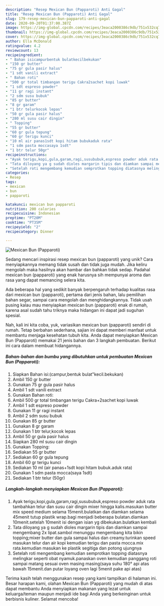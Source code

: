 ```yaml
---
description: "Resep Mexican Bun (Papparoti) Anti Gagal"
title: "Resep Mexican Bun (Papparoti) Anti Gagal"
slug: 179-resep-mexican-bun-papparoti-anti-gagal
date: 2020-09-20T01:37:00.387Z
image: https://img-global.cpcdn.com/recipes/3eaca2000386c9db/751x532cq70/mexican-bun-papparoti-foto-resep-utama.jpg
thumbnail: https://img-global.cpcdn.com/recipes/3eaca2000386c9db/751x532cq70/mexican-bun-papparoti-foto-resep-utama.jpg
cover: https://img-global.cpcdn.com/recipes/3eaca2000386c9db/751x532cq70/mexican-bun-papparoti-foto-resep-utama.jpg
author: Ella McDonald
ratingvalue: 4.2
reviewcount: 13
recipeingredient:
- " Bahan isicampurbentuk bulatkecilbekukan"
- "150 gr butter"
- "75 gr gula pasir halus"
- "1 sdt vanili extract"
- " Bahan roti"
- "500 gr total timbangan terigu Cakra2sachet kopi luwak"
- "1 sdt espreso powder"
- "11 gr ragi instant"
- "2 sdm susu bubuk"
- "85 gr butter"
- "8 gr garam"
- "1 btr telurkocok lepas"
- "50 gr gula pasir halus"
- "280 ml susu cair dingin"
- " Topping"
- "55 gr butter"
- "60 gr gula tepung"
- "60 gr terigu kunci"
- "10 ml air panas1sdt kopi hitam bubukaduk rata"
- "1 sdm pasta moccasaya 1sdt"
- "1 btr telur 50gr"
recipeinstructions:
- "Ayak terigu,kopi,gula,garam,ragi,susububuk,espreso powder aduk rata tambahkan telur dan susu cair dingin mixer hingga kalis.masukan butter mix speed medium selama 15menit.bulatkan dan diamkan selama 45menit tutup plastik wrap.bagi menjadi beberapa bulatan.diamkan 10menit.setelah 10menit isi dengan isian yg dibekukan.bulatkan kembali"
- "Tata diloyang ya g sudah dioles margarin tipis dan diamkan sampai mengembang 2x lipat.sambol menunggu mengembang kita bikin topping;mixer butter dan gula sampai halus dan creamy.turinkan speed masukan telur dan air kopi kemudian terigu dan pasta mocca.mix rata.kemudian masukan ke plastik segitiga dan potong ujungnya"
- "Setelah roti mengembang kemudian semprotkan topping diatasnya melingkar seperti obat nyamuk.panaskan oven kemudian panggang roti sampai matang sesuai oven masing masing(saya suhu 180° api atas bawah 15menit.dan putar loyang oven lagi 5menit pake api atas)"
categories:
- Resep
tags:
- mexican
- bun
- papparoti

katakunci: mexican bun papparoti 
nutrition: 200 calories
recipecuisine: Indonesian
preptime: "PT20M"
cooktime: "PT35M"
recipeyield: "2"
recipecategory: Dinner

---
```



![Mexican Bun (Papparoti)](https://img-global.cpcdn.com/recipes/3eaca2000386c9db/751x532cq70/mexican-bun-papparoti-foto-resep-utama.jpg)

Sedang mencari inspirasi resep mexican bun (papparoti) yang unik? Cara menyiapkannya memang tidak susah dan tidak juga mudah. Jika keliru mengolah maka hasilnya akan hambar dan bahkan tidak sedap. Padahal mexican bun (papparoti) yang enak harusnya sih mempunyai aroma dan rasa yang dapat memancing selera kita.

Ada beberapa hal yang sedikit banyak berpengaruh terhadap kualitas rasa dari mexican bun (papparoti), pertama dari jenis bahan, lalu pemilihan bahan segar, sampai cara mengolah dan menghidangkannya. Tidak usah pusing kalau mau menyiapkan mexican bun (papparoti) enak di rumah, karena asal sudah tahu triknya maka hidangan ini dapat jadi suguhan spesial.




Nah, kali ini kita coba, yuk, variasikan mexican bun (papparoti) sendiri di rumah. Tetap berbahan sederhana, sajian ini dapat memberi manfaat untuk membantu menjaga kesehatan tubuh kita. Anda dapat menyiapkan Mexican Bun (Papparoti) memakai 21 jenis bahan dan 3 langkah pembuatan. Berikut ini cara dalam membuat hidangannya.

<!--inarticleads1-->

##### Bahan-bahan dan bumbu yang dibutuhkan untuk pembuatan Mexican Bun (Papparoti):

1. Siapkan  Bahan isi:(campur,bentuk bulat&#34;kecil.bekukan)
1. Ambil 150 gr butter
1. Gunakan 75 gr gula pasir halus
1. Ambil 1 sdt vanili extract
1. Gunakan  Bahan roti:
1. Ambil 500 gr total timbangan terigu Cakra+2sachet kopi luwak
1. Ambil 1 sdt espreso powder
1. Gunakan 11 gr ragi instant
1. Ambil 2 sdm susu bubuk
1. Gunakan 85 gr butter
1. Gunakan 8 gr garam
1. Gunakan 1 btr telur,kocok lepas
1. Ambil 50 gr gula pasir halus
1. Siapkan 280 ml susu cair dingin
1. Gunakan  Topping:
1. Sediakan 55 gr butter
1. Sediakan 60 gr gula tepung
1. Ambil 60 gr terigu kunci
1. Sediakan 10 ml (air panas+1sdt kopi hitam bubuk.aduk rata)
1. Gunakan 1 sdm pasta mocca(saya 1sdt)
1. Sediakan 1 btr telur (50gr)




<!--inarticleads2-->

##### Langkah-langkah menyiapkan Mexican Bun (Papparoti):

1. Ayak terigu,kopi,gula,garam,ragi,susububuk,espreso powder aduk rata tambahkan telur dan susu cair dingin mixer hingga kalis.masukan butter mix speed medium selama 15menit.bulatkan dan diamkan selama 45menit tutup plastik wrap.bagi menjadi beberapa bulatan.diamkan 10menit.setelah 10menit isi dengan isian yg dibekukan.bulatkan kembali
1. Tata diloyang ya g sudah dioles margarin tipis dan diamkan sampai mengembang 2x lipat.sambol menunggu mengembang kita bikin topping;mixer butter dan gula sampai halus dan creamy.turinkan speed masukan telur dan air kopi kemudian terigu dan pasta mocca.mix rata.kemudian masukan ke plastik segitiga dan potong ujungnya
1. Setelah roti mengembang kemudian semprotkan topping diatasnya melingkar seperti obat nyamuk.panaskan oven kemudian panggang roti sampai matang sesuai oven masing masing(saya suhu 180° api atas bawah 15menit.dan putar loyang oven lagi 5menit pake api atas)




Terima kasih telah menggunakan resep yang kami tampilkan di halaman ini. Besar harapan kami, olahan Mexican Bun (Papparoti) yang mudah di atas dapat membantu Anda menyiapkan makanan yang lezat untuk keluarga/teman maupun menjadi ide bagi Anda yang berkeinginan untuk berbisnis kuliner. Selamat mencoba!
